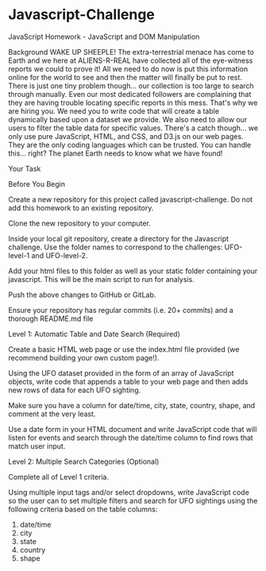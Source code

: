 # Javascript-Challenge

JavaScript Homework - JavaScript and DOM Manipulation

Background
WAKE UP SHEEPLE! The extra-terrestrial menace has come to Earth and we here at ALIENS-R-REAL have collected all of the eye-witness reports we could to prove it! All we need to do now is put this information online for the world to see and then the matter will finally be put to rest.
There is just one tiny problem though... our collection is too large to search through manually. Even our most dedicated followers are complaining that they are having trouble locating specific reports in this mess.
That's why we are hiring you. We need you to write code that will create a table dynamically based upon a dataset we provide. We also need to allow our users to filter the table data for specific values. There's a catch though... we only use pure JavaScript, HTML, and CSS, and D3.js on our web pages. They are the only coding languages which can be trusted.
You can handle this... right? The planet Earth needs to know what we have found!

Your Task

Before You Begin


Create a new repository for this project called javascript-challenge. Do not add this homework to an existing repository.


Clone the new repository to your computer.


Inside your local git repository, create a directory for the Javascript challenge. Use the folder names to correspond to the challenges: UFO-level-1 and UFO-level-2.


Add your html files to this folder as well as your static folder containing your javascript. This will be the main script to run for analysis.


Push the above changes to GitHub or GitLab.


Ensure your repository has regular commits (i.e. 20+ commits) and a thorough README.md file



Level 1: Automatic Table and Date Search (Required)


Create a basic HTML web page or use the index.html file provided (we recommend building your own custom page!).


Using the UFO dataset provided in the form of an array of JavaScript objects, write code that appends a table to your web page and then adds new rows of data for each UFO sighting.

Make sure you have a column for date/time, city, state, country, shape, and comment at the very least.



Use a date form in your HTML document and write JavaScript code that will listen for events and search through the date/time column to find rows that match user input.



Level 2: Multiple Search Categories (Optional)


Complete all of Level 1 criteria.


Using multiple input tags and/or select dropdowns, write JavaScript code so the user can to set multiple filters and search for UFO sightings using the following criteria based on the table columns:

1. date/time
2. city
3. state
4. country
5. shape



